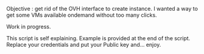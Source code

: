 Objective : 
get rid of the OVH interface to create instance. I wanted a way to get some VMs available ondemand without too many clicks.

Work in progress.

This script is self explaining.
Example is provided at the end of the script.
Replace your credentials and put your Public key and... enjoy.
